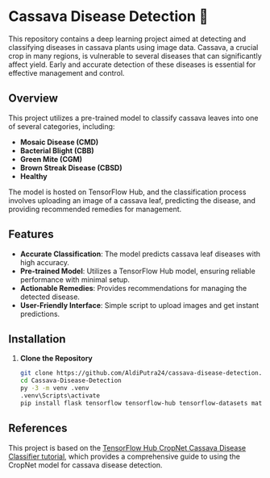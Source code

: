 # Cassava Disease Detection 🌿
This repository contains a deep learning project aimed at detecting and classifying diseases in cassava plants using image data. Cassava, a crucial crop in many regions, is vulnerable to several diseases that can significantly affect yield. Early and accurate detection of these diseases is essential for effective management and control.

## Overview

This project utilizes a pre-trained model to classify cassava leaves into one of several categories, including:
- **Mosaic Disease (CMD)**
- **Bacterial Blight (CBB)**
- **Green Mite (CGM)**
- **Brown Streak Disease (CBSD)**
- **Healthy**

The model is hosted on TensorFlow Hub, and the classification process involves uploading an image of a cassava leaf, predicting the disease, and providing recommended remedies for management.

## Features

- **Accurate Classification**: The model predicts cassava leaf diseases with high accuracy.
- **Pre-trained Model**: Utilizes a TensorFlow Hub model, ensuring reliable performance with minimal setup.
- **Actionable Remedies**: Provides recommendations for managing the detected disease.
- **User-Friendly Interface**: Simple script to upload images and get instant predictions.

## Installation

1. **Clone the Repository**
   ```bash
   git clone https://github.com/AldiPutra24/cassava-disease-detection.git
   cd Cassava-Disease-Detection
   py -3 -m venv .venv
   .venv\Scripts\activate
   pip install flask tensorflow tensorflow-hub tensorflow-datasets matplotlib opencv-python  


## References
This project is based on the [TensorFlow Hub CropNet Cassava Disease Classifier tutorial](https://www.tensorflow.org/hub/tutorials/cropnet_cassava), which provides a comprehensive guide to using the CropNet model for cassava disease detection.
